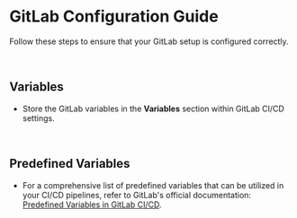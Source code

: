 # GitLab Configuration Guide
Follow these steps to ensure that your GitLab setup is configured correctly.

<br>

## Variables

- Store the GitLab variables in the **Variables** section within GitLab CI/CD settings.

<br>

## Predefined Variables

- For a comprehensive list of predefined variables that can be utilized in your CI/CD pipelines, refer to GitLab's official documentation: [Predefined Variables in GitLab CI/CD](https://docs.gitlab.com/ee/ci/variables/predefined_variables.html).

